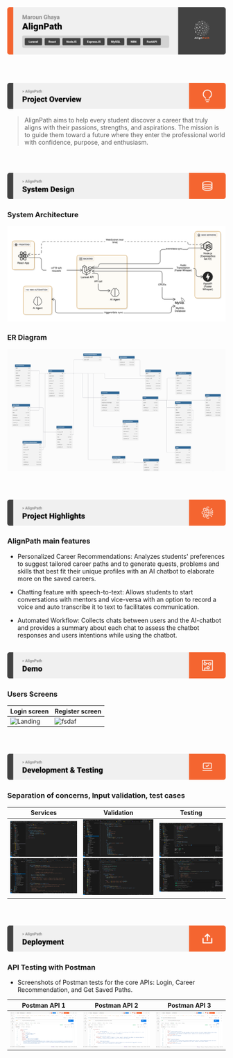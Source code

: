 <img src="./readme/title1.svg"/>

<br><br>

<!-- project overview -->
<img src="./readme/title2.svg"/>

> AlignPath aims to help every student discover a career that truly aligns with their passions, strengths, and aspirations.
> The mission is to guide them toward a future where they enter the professional world with confidence, purpose, and enthusiasm.

<br><br>

<!-- System Design -->
<img src="./readme/title3.svg"/>

### System Architecture

<img src="./readme/demo/SystemArchitecture.png"/>

### ER Diagram

<img src="./readme/demo/ERDiagram.png"/>

<br><br>

<!-- Project Highlights -->
<img src="./readme/title4.svg"/>

### AlignPath main features

- Personalized Career Recommendations:
  Analyzes students' preferences to suggest tailored career paths and to generate quests, problems and skills that best fit their unique profiles with an AI chatbot to elaborate more on the saved careers.

- Chatting feature with speech-to-text:
  Allows students to start conversations with mentors and vice-versa with an option to record a voice and auto transcribe it to text to facilitates communication.

- Automated Workflow:
  Collects chats between users and the AI-chatbot and provides a summary about each chat to assess the chatbot responses and users intentions while using the chatbot.
  <br><br>

<!-- Demo -->
<img src="./readme/title5.svg"/>

### Users Screens

| Login screen                   | Register screen                       |
| ------------------------------ | ------------------------------------- |
| ![Landing](./readme/demo/.png) | ![fsdaf](./readme/demo/1440x1024.png) |

<br><br>

<!-- Development & Testing -->
<img src="./readme/title6.svg"/>

### Separation of concerns, Input validation, test cases

| Services                                                                                   | Validation                                                                                   | Testing                                                                          |
| ------------------------------------------------------------------------------------------ | -------------------------------------------------------------------------------------------- | -------------------------------------------------------------------------------- |
| ![Landing](./readme/demo/FrontendService.png) ![Landing](./readme/demo/BackendService.png) | ![fsdaf](./readme/demo/FrontendValidation.png) ![fsdaf](./readme/demo/BackendValidation.png) | ![fsdaf](./readme/demo/FrontendTest.png) ![fsdaf](./readme/demo/BackendTest.png) |

<br><br>

<!-- Deployment -->
<img src="./readme/title7.svg"/>

### API Testing with Postman

- Screenshots of Postman tests for the core APIs: Login, Career Recommendation, and Get Saved Paths.

| Postman API 1                      | Postman API 2                    | Postman API 3                    |
| ---------------------------------- | -------------------------------- | -------------------------------- |
| ![Landing](./readme/demo/API1.png) | ![fsdaf](./readme/demo/API2.png) | ![fsdaf](./readme/demo/API3.png) |

<br><br>
